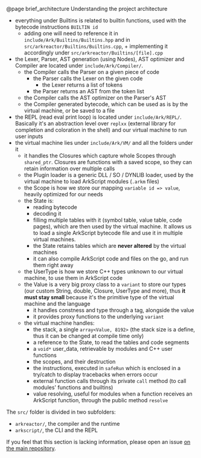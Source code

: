 @page brief_architecture Understanding the project architecture

* everything under Builtins is related to builtin functions, used with the bytecode instructions `BUILTIN id`
    * adding one will need to reference it in `include/Ark/Builtins/Builtins.hpp` and in `src/arkreactor/Builtins/Builtins.cpp`, + implementing it accordingly under `src/arkreactor/Builtins/[file].cpp`
* the Lexer, Parser, AST generation (using Nodes), AST optimizer and Compiler are located under `include/Ark/Compiler/`.
    * the Compiler calls the Parser on a given piece of code
        * the Parser calls the Lexer on the given code
            * the Lexer returns a list of tokens
        * the Parser returns an AST from the token list
    * the Compiler calls the AST optimizer on the Parser's AST
    * the Compiler generated bytecode, which can be used as is by the virtual machine, or be saved to a file
* the REPL (read eval print loop) is located under `include/Ark/REPL/`. Basically it's an abstraction level over `replxx` (external library for completion and coloration in the shell) and our virtual machine to run user inputs
* the virtual machine lies under `include/Ark/VM/` and all the folders under it
    * it handles the Closures which capture whole Scopes through `shared_ptr`. Closures are functions with a saved scope, so they can retain information over multiple calls
    * the Plugin loader is a generic DLL / SO / DYNLIB loader, used by the virtual machine to load ArkScript modules (`.arkm` files)
    * the Scope is how we store our mapping `variable id => value`, heavily optimized for our needs
    * the State is:
        * reading bytecode
        * decoding it
        * filling multiple tables with it (symbol table, value table, code pages), which are then used by the virtual machine. It allows us to load a single ArkScript bytecode file and use it in multiple virtual machines.
        * the State retains tables which are **never altered** by the virtual machines
        * it can also compile ArkScript code and files on the go, and run them right away
    * the UserType is how we store C++ types unknown to our virtual machine, to use them in ArkScript code
    * the Value is a very big proxy class to a `variant` to store our types (our custom String, double, Closure, UserType and more), thus **it must stay small** because it's the primitive type of the virtual machine and the language
        * it handles constness and type through a tag, alongside the value
        * it provides proxy functions to the underlying `variant`
    * the virtual machine handles:
        * the stack, a single `array<Value, 8192>` (the stack size is a define, thus it can be changed at compile time only)
        * a reference to the State, to read the tables and code segments
        * a `void*` user_data, retrievable by modules and C++ user functions
        * the scopes, and their destruction
        * the instructions, executed in `safeRun` which is enclosed in a try/catch to display tracebacks when errors occur
        * external function calls through its private `call` method (to call modules' functions and builtins)
        * value resolving, useful for modules when a function receives an ArkScript function, through the public method `resolve`

The `src/` folder is divided in two subfolders:
- `arkreactor/`, the compiler and the runtime
- `arkscript/`, the CLI and the REPL

If you feel that this section is lacking information, please open an issue [on the main repository](https://github.com/ArkScript-lang/Ark).
